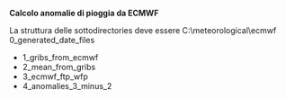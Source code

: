 **Calcolo anomalie di pioggia da ECMWF**

La struttura delle sottodirectories deve essere C:\meteorological\ecmwf
0_generated_date_files
* 1_gribs_from_ecmwf
* 2_mean_from_gribs
* 3_ecmwf_ftp_wfp
* 4_anomalies_3_minus_2